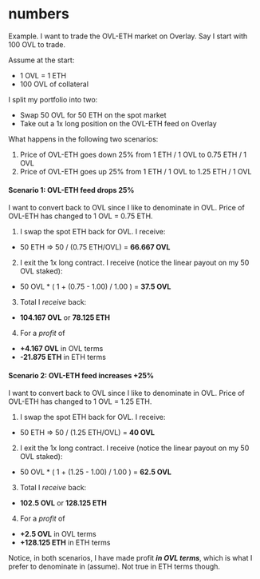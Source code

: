 # numbers

Example. I want to trade the OVL-ETH market on Overlay. Say I start with 100 OVL to trade.

Assume at the start:

 - 1 OVL = 1 ETH
 - 100 OVL of collateral

I split my portfolio into two:

 - Swap 50 OVL for 50 ETH on the spot market
 - Take out a 1x long position on the OVL-ETH feed on Overlay

What happens in the following two scenarios:

 1. Price of OVL-ETH goes down 25% from 1 ETH / 1 OVL to 0.75 ETH / 1 OVL
 2. Price of OVL-ETH goes up 25% from 1 ETH / 1 OVL to 1.25 ETH / 1 OVL

#### Scenario 1: OVL-ETH feed drops 25%

I want to convert back to OVL since I like to denominate in OVL. Price of OVL-ETH has changed to 1 OVL = 0.75 ETH.

1. I swap the spot ETH back for OVL. I receive:

- 50 ETH => 50 / (0.75 ETH/OVL) = **66.667 OVL**

2. I exit the 1x long contract. I receive (notice the linear payout on my 50 OVL staked):

- 50 OVL * ( 1 + (0.75 - 1.00) / 1.00 ) = **37.5 OVL**

3. Total I *receive* back:

- **104.167 OVL** or **78.125 ETH**

4. For a *profit* of

- **+4.167 OVL** in OVL terms
- **-21.875 ETH** in ETH terms


#### Scenario 2: OVL-ETH feed increases +25%

I want to convert back to OVL since I like to denominate in OVL. Price of OVL-ETH has changed to 1 OVL = 1.25 ETH.

1. I swap the spot ETH back for OVL. I receive:

- 50 ETH => 50 / (1.25 ETH/OVL) = **40 OVL**

2. I exit the 1x long contract. I receive (notice the linear payout on my 50 OVL staked):

- 50 OVL * ( 1 + (1.25 - 1.00) / 1.00 ) = **62.5 OVL**

3. Total I *receive* back:

- **102.5 OVL** or **128.125 ETH**

4. For a *profit* of

- **+2.5 OVL** in OVL terms
- **+128.125 ETH** in ETH terms


Notice, in both scenarios, I have made profit ***in OVL terms***, which is what I prefer to denominate in (assume). Not true in ETH terms though.

